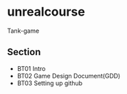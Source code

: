 # unrealcourse
Tank-game
## Section
* BT01 Intro
* BT02 Game Design Document(GDD)
* BT03 Setting up github